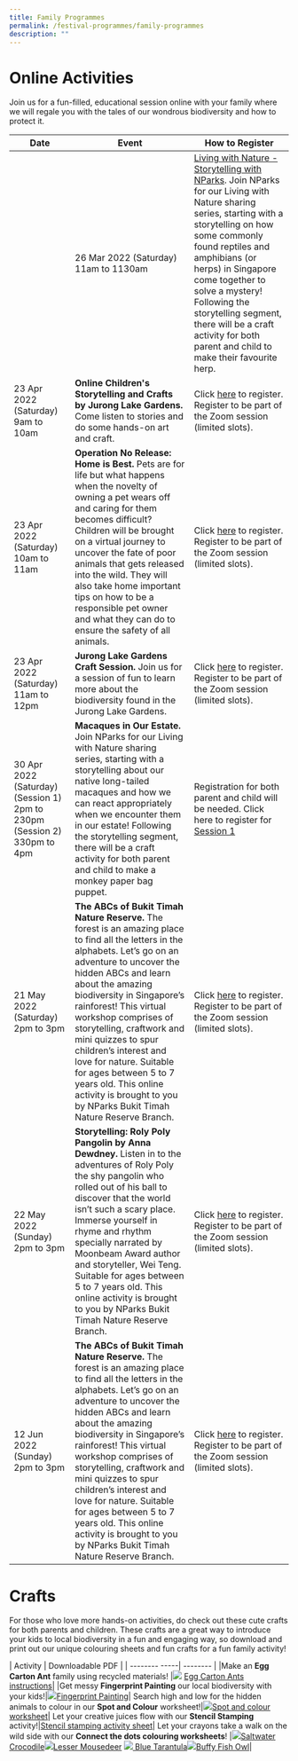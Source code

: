 ```yaml
---
title: Family Programmes
permalink: /festival-programmes/family-programmes
description: ""
---
```

# **Online Activities**

Join us for a fun-filled, educational session online with your family where we will regale you with the tales of our wondrous biodiversity and how to protect it.

| Date | Event | How to Register |
| -------- | -------- | -------- |
		|26 Mar 2022 (Saturday) 11am to 1130am| [Living with Nature - Storytelling with NParks](https://www.eventbrite.sg/e/living-with-nature-storytelling-by-nparks-session-1-tickets-302093508817?aff=ebdssbdestsearch). Join NParks for our Living with Nature sharing series, starting with a storytelling on how some commonly found reptiles and amphibians (or herps) in Singapore come together to solve a mystery! Following the storytelling segment, there will be a craft activity for both parent and child to make their favourite herp. | Click here to register. 
|23 Apr 2022 (Saturday) 9am to 10am     | **Online Children's Storytelling and Crafts by Jurong Lake Gardens.** Come listen to stories and do some hands-on art and craft.    | Click [here](https://www.nparks.gov.sg/activities/events-and-workshops/2022/4/online-children's-storytelling-23-april-2022) to register. Register to be part of the Zoom session (limited slots).  | 
| 23 Apr 2022 (Saturday) 10am to 11am     | **Operation No Release: Home is Best.** Pets are for life but what happens when the novelty of owning a pet wears off and caring for them becomes difficult? Children will be brought on a virtual journey to uncover the fate of poor animals that gets released into the wild. They will also take home important tips on how to be a responsible pet owner and what they can do to ensure the safety of all animals.    | Click [here](https://form.gov.sg/614190e036562a0012def0fb) to register. Register to be part of the Zoom session (limited slots).     | 
| 23 Apr 2022 (Saturday) 11am to 12pm     | **Jurong Lake Gardens Craft Session.** Join us for a session of fun to learn more about the biodiversity found in the Jurong Lake Gardens.    | Click [here](https://www.nparks.gov.sg/activities/events-and-workshops/2022/4/jurong-lake-gardens-craft-session-(flowers) ) to register. Register to be part of the Zoom session (limited slots).   |
| 30 Apr 2022 (Saturday) (Session 1) 2pm to 230pm (Session 2) 330pm to 4pm | **Macaques in Our Estate.** Join NParks for our Living with Nature sharing series, starting with a storytelling about our native long-tailed macaques and how we can react appropriately when we encounter them in our estate! Following the storytelling segment, there will be a craft activity for both parent and child to make a monkey paper bag puppet. | Registration for both parent and child will be needed. Click here to register for [Session 1](https://www.eventbrite.sg/e/living-with-nature-storytelling-by-nparks-session-1-tickets-302093508817?aff=ebdssbdestsearch) 
21 May 2022 (Saturday) 2pm to 3pm | **The ABCs of Bukit Timah Nature Reserve.** The forest is an amazing place to find all the letters in the alphabets. Let’s go on an adventure to uncover the hidden ABCs and learn about the amazing biodiversity in Singapore’s rainforest! This virtual workshop comprises of storytelling, craftwork and mini quizzes to spur children’s interest and love for nature. Suitable for ages between 5 to 7 years old. This online activity is brought to you by NParks Bukit Timah Nature Reserve Branch. | Click [here](https://form.gov.sg/614190e036562a0012def0fb) to register. Register to be part of the Zoom session (limited slots).     |
| 22 May 2022 (Sunday)  2pm to 3pm     | **Storytelling: Roly Poly Pangolin by Anna Dewdney.** Listen in to the adventures of Roly Poly the shy pangolin who rolled out of his ball to discover that the world isn’t such a scary place. Immerse yourself in rhyme and rhythm specially narrated by Moonbeam Award author and storyteller, Wei Teng. Suitable for ages between 5 to 7 years old. This online activity is brought to you by NParks Bukit Timah Nature Reserve Branch.  | Click [here](https://form.gov.sg/614190e036562a0012def0fb) to register. Register to be part of the Zoom session (limited slots).     | 
12 Jun 2022 (Sunday)  2pm to 3pm | **The ABCs of Bukit Timah Nature Reserve.** The forest is an amazing place to find all the letters in the alphabets. Let’s go on an adventure to uncover the hidden ABCs and learn about the amazing biodiversity in Singapore’s rainforest! This virtual workshop comprises of storytelling, craftwork and mini quizzes to spur children’s interest and love for nature. Suitable for ages between 5 to 7 years old. This online activity is brought to you by NParks Bukit Timah Nature Reserve Branch. | Click [here](https://form.gov.sg/614190e036562a0012def0fb) to register. Register to be part of the Zoom session (limited slots).     |

# **Crafts**
For those who love more hands-on activities, do check out these cute crafts for both parents and children. These crafts are a great way to introduce your kids to local biodiversity in a fun and engaging way, so download and print out our unique colouring sheets and fun crafts for a fun family activity!



| Activity        | Downloadable PDF |
| -------- -----| -------- | 
|Make an **Egg Carton Ant** family using recycled materials! |![](/images/Crafts/eggcartonant.png) [Egg Carton Ants instructions](/files/Crafts/Egg%20Carton%20Ants%20new.pdf)|
|Get messy **Fingerprint Painting** our local biodiversity with your kids!|![](/images/Crafts/fingerprintpaint.png)[Fingerprint Painting](/files/Crafts/Fingerprint%20painting.pdf)|
Search high and low for the hidden animals to colour in our **Spot and Colour** worksheet!|![](/images/Crafts/spotandcolour.png)[Spot and colour worksheet](/files/Crafts/Spot%20and%20colour%20me.pdf)|
Let your creative juices flow with our **Stencil Stamping** activity!|[Stencil stamping activity sheet](/files/Crafts/Stencil%20stamping%20activity.pdf)|
Let your crayons take a walk on the wild side with our **Connect the dots colouring worksheets**! |![](/images/Crafts/crocodile.png)[Saltwater Crocodile](/files/Crafts/worksheet%20-%20saltwater%20croc.pdf)![](/images/Crafts/mousedeer.png)[Lesser Mousedeer](/files/Crafts/worksheet%20-%20lesser%20mousedeer.pdf) ![](/images/Crafts/tarantula.png)[     Blue Tarantula](/files/Crafts/worksheet%20-%20blue%20tarantula.pdf)![](/images/Crafts/owl.png)[Buffy Fish Owl](/files/Crafts/worksheet%20-%20buffy%20fish%20owl.pdf)|